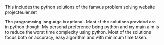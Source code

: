 This includes the python solutions of the famous problem solving website projecteuler.net

The programming language is optional. Most of the solutions provided are in python though. My personal preference being python and my main aim is to reduce the worst time complexity using python. Most of the solutions focus both on accuracy, easy algorithm and with minimum time taken.
